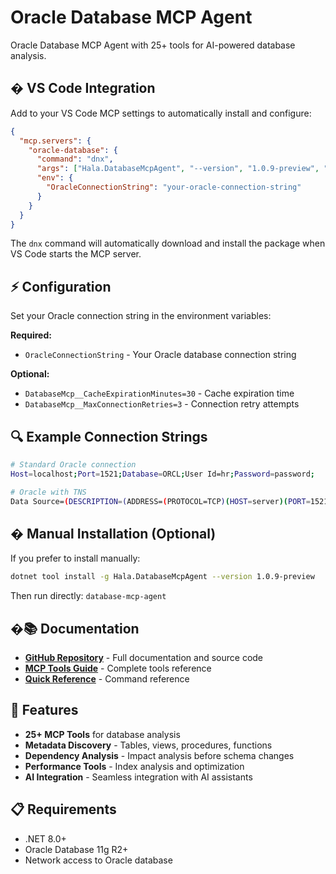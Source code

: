 # Oracle Database MCP Agent

Oracle Database MCP Agent with 25+ tools for AI-powered database analysis.

## � VS Code Integration

Add to your VS Code MCP settings to automatically install and configure:

```json
{
  "mcp.servers": {
    "oracle-database": {
      "command": "dnx",
      "args": ["Hala.DatabaseMcpAgent", "--version", "1.0.9-preview", "--yes"],
      "env": {
        "OracleConnectionString": "your-oracle-connection-string"
      }
    }
  }
}
```

The `dnx` command will automatically download and install the package when VS Code starts the MCP server.

## ⚡ Configuration

Set your Oracle connection string in the environment variables:

**Required:**
- `OracleConnectionString` - Your Oracle database connection string

**Optional:**
- `DatabaseMcp__CacheExpirationMinutes=30` - Cache expiration time
- `DatabaseMcp__MaxConnectionRetries=3` - Connection retry attempts

## 🔍 Example Connection Strings

```bash
# Standard Oracle connection
Host=localhost;Port=1521;Database=ORCL;User Id=hr;Password=password;

# Oracle with TNS
Data Source=(DESCRIPTION=(ADDRESS=(PROTOCOL=TCP)(HOST=server)(PORT=1521))(CONNECT_DATA=(SERVICE_NAME=service)));User Id=user;Password=pass;
```

## � Manual Installation (Optional)

If you prefer to install manually:

```bash
dotnet tool install -g Hala.DatabaseMcpAgent --version 1.0.9-preview
```

Then run directly: `database-mcp-agent`

## �📚 Documentation

- **[GitHub Repository](https://github.com/ram62836/database-mcp-agent)** - Full documentation and source code
- **[MCP Tools Guide](https://github.com/ram62836/database-mcp-agent/blob/main/MCP_TOOLS_GUIDE.md)** - Complete tools reference
- **[Quick Reference](https://github.com/ram62836/database-mcp-agent/blob/main/QUICK_REFERENCE.md)** - Command reference

## 🎯 Features

- **25+ MCP Tools** for database analysis
- **Metadata Discovery** - Tables, views, procedures, functions
- **Dependency Analysis** - Impact analysis before schema changes
- **Performance Tools** - Index analysis and optimization
- **AI Integration** - Seamless integration with AI assistants

## 📋 Requirements

- .NET 8.0+
- Oracle Database 11g R2+
- Network access to Oracle database
